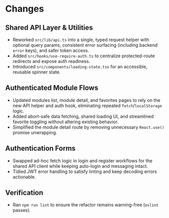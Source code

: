 # Changes

## Shared API Layer & Utilities
- Reworked `src/lib/api.ts` into a single, typed request helper with optional query params, consistent error surfacing (including backend `error` keys), and safer token access.
- Added `src/hooks/use-require-auth.ts` to centralize protected-route redirects and expose auth readiness.
- Introduced `src/components/loading-state.tsx` for an accessible, reusable spinner state.

## Authenticated Module Flows
- Updated modules list, module detail, and favorites pages to rely on the new API helper and auth hook, eliminating repeated `fetch`/`localStorage` logic.
- Added abort-safe data fetching, shared loading UI, and streamlined favorite toggling without altering existing behavior.
- Simplified the module detail route by removing unnecessary `React.use()` promise unwrapping.

## Authentication Forms
- Swapped ad-hoc fetch logic in login and register workflows for the shared API client while keeping auto-login and messaging intact.
- Tidied JWT error handling to satisfy linting and keep decoding errors actionable.

## Verification
- Ran `npm run lint` to ensure the refactor remains warning-free (`eslint` passes).
